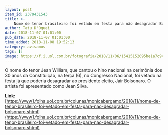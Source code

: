 ```yaml
---
layout: post
item_id: 2379431543
title: >-
    Nome de tenor brasileiro foi vetado em festa para não desagradar Bolsonaro
author: Tatu D'Oquei
date: 2018-11-07 01:01:00
pub_date: 2018-11-07 01:01:00
time_added: 2018-11-08 19:52:13
category: avisamos
tags: []
image: https://f.i.uol.com.br/fotografia/2018/11/06/15415152095be1a7c940a01_1541515209_3x2_rt.jpg
---
```


O nome do tenor Jean William, que cantou o hino nacional na cerimônia dos 30 anos da Constituição, na terça (6), no Congresso Nacional, foi vetado na festa já que poderia desagradar ao presidente eleito, Jair Bolsonaro. O artista foi apresentado como Jean Silva.

**Link:** [https://www1.folha.uol.com.br/colunas/monicabergamo/2018/11/nome-de-tenor-brasileiro-foi-vetado-em-festa-para-nao-desagradar-bolsonaro.shtml](https://www1.folha.uol.com.br/colunas/monicabergamo/2018/11/nome-de-tenor-brasileiro-foi-vetado-em-festa-para-nao-desagradar-bolsonaro.shtml)

